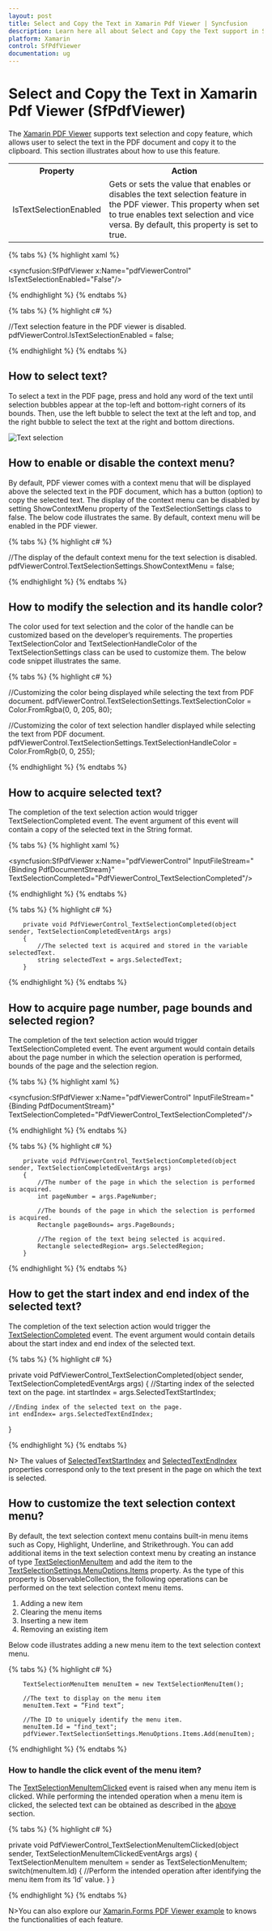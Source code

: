 ```yaml
---
layout: post
title: Select and Copy the Text in Xamarin Pdf Viewer | Syncfusion
description: Learn here all about Select and Copy the Text support in Syncfusion Xamarin Pdf Viewer (SfPdfViewer) control and more.
platform: Xamarin
control: SfPdfViewer
documentation: ug
---
```


# Select and Copy the Text in Xamarin Pdf Viewer (SfPdfViewer)

The [Xamarin PDF Viewer](https://www.syncfusion.com/xamarin-ui-controls/xamarin-pdf-viewer) supports text selection and copy feature, which allows user to select the text in the PDF document and copy it to the clipboard. This section illustrates about how to use this feature.

<table>

<tr>
<th>Property</th>
<th>Action</th>
</tr>

<tr>
<td>IsTextSelectionEnabled</td>
<td>Gets or sets the value that enables or disables the text selection feature in the PDF viewer. This property when set to true enables text selection and vice versa. By default, this property is set to true.</td>
</tr>

</table>

{% tabs %}
{% highlight xaml %}

<syncfusion:SfPdfViewer x:Name="pdfViewerControl" IsTextSelectionEnabled="False"/>

{% endhighlight %}
{% endtabs %}

{% tabs %}
{% highlight c# %}

//Text selection feature in the PDF viewer is disabled.
pdfViewerControl.IsTextSelectionEnabled = false;

{% endhighlight %}
{% endtabs %}

## How to select text?

To select a text in the PDF page, press and hold any word of the text until selection bubbles appear at the top-left and bottom-right corners of its bounds. Then, use the left bubble to select the text at the left and top, and the right bubble to select the text at the right and bottom directions. 

![Text selection](pdfviewer_images/textselection.png)

## How to enable or disable the context menu?

By default, PDF viewer comes with a context menu that will be displayed above the selected text in the PDF document, which has a button (option) to copy the selected text. The display of the context menu can be disabled by setting ShowContextMenu property of the TextSelectionSettings class to false. The below code illustrates the same. By default, context menu will be enabled in the PDF viewer. 

{% tabs %}
{% highlight c# %}

//The display of the default context menu for the text selection is disabled.
pdfViewerControl.TextSelectionSettings.ShowContextMenu = false;

{% endhighlight %}
{% endtabs %}

## How to modify the selection and its handle color?

The color used for text selection and the color of the handle can be customized based on the developer’s requirements. The properties TextSelectionColor and TextSelectionHandleColor of the TextSelectionSettings class can be used to customize them. The below code snippet illustrates the same.

{% tabs %}
{% highlight c# %}

//Customizing the color being displayed while selecting the text from PDF document.
pdfViewerControl.TextSelectionSettings.TextSelectionColor = Color.FromRgba(0, 0, 205, 80);

//Customizing the color of text selection handler displayed while selecting the text from PDF document.
pdfViewerControl.TextSelectionSettings.TextSelectionHandleColor = Color.FromRgb(0, 0, 255);

{% endhighlight %}
{% endtabs %}

## How to acquire selected text?

The completion of the text selection action would trigger TextSelectionCompleted event.  The event argument of this event will contain a copy of the selected text in the String format. 

{% tabs %}
{% highlight xaml %}

<syncfusion:SfPdfViewer x:Name="pdfViewerControl" InputFileStream="{Binding PdfDocumentStream}" TextSelectionCompleted="PdfViewerControl_TextSelectionCompleted"/>

{% endhighlight %}
{% endtabs %}

{% tabs %}
{% highlight c# %}

        private void PdfViewerControl_TextSelectionCompleted(object sender, TextSelectionCompletedEventArgs args)
        {
			//The selected text is acquired and stored in the variable selectedText.
            string selectedText = args.SelectedText;
        }

{% endhighlight %}
{% endtabs %}

## How to acquire page number, page bounds and selected region?

The completion of the text selection action would trigger TextSelectionCompleted event.  The event argument would contain details about the page number in which the selection operation is performed, bounds of the page and the selection region. 

{% tabs %}
{% highlight xaml %}

<syncfusion:SfPdfViewer x:Name="pdfViewerControl" InputFileStream="{Binding PdfDocumentStream}" TextSelectionCompleted="PdfViewerControl_TextSelectionCompleted"/>

{% endhighlight %}
{% endtabs %}

{% tabs %}
{% highlight c# %}

        private void PdfViewerControl_TextSelectionCompleted(object sender, TextSelectionCompletedEventArgs args)
        {
			//The number of the page in which the selection is performed is acquired.
            int pageNumber = args.PageNumber;
			
			//The bounds of the page in which the selection is performed is acquired.
            Rectangle pageBounds= args.PageBounds;
			
			//The region of the text being selected is acquired.
            Rectangle selectedRegion= args.SelectedRegion;
        }

{% endhighlight %}
{% endtabs %}

## How to get the start index and end index of the selected text?

The completion of the text selection action would trigger the [TextSelectionCompleted](https://help.syncfusion.com/cr/xamarin/Syncfusion.SfPdfViewer.XForms.SfPdfViewer.html#Syncfusion_SfPdfViewer_XForms_SfPdfViewer_TextSelectionCompleted) event. The event argument would contain details about the start index and end index of the selected text. 

{% tabs %}
{% highlight c# %}

private void PdfViewerControl_TextSelectionCompleted(object sender, TextSelectionCompletedEventArgs args) 
{
	//Starting index of the selected text on the page. 
	int startIndex = args.SelectedTextStartIndex; 

	//Ending index of the selected text on the page.
	int endIndex= args.SelectedTextEndIndex; 
}

{% endhighlight %}
{% endtabs %}

N> The values of [SelectedTextStartIndex](https://help.syncfusion.com/cr/xamarin/Syncfusion.SfPdfViewer.XForms.TextSelectionCompletedEventArgs.html#Syncfusion_SfPdfViewer_XForms_TextSelectionCompletedEventArgs_SelectedTextStartIndex) and [SelectedTextEndIndex](https://help.syncfusion.com/cr/xamarin/Syncfusion.SfPdfViewer.XForms.TextSelectionCompletedEventArgs.html#Syncfusion_SfPdfViewer_XForms_TextSelectionCompletedEventArgs_SelectedTextEndIndex) properties correspond only to the text present in the page on which the text is selected. 

## How to customize the text selection context menu?

By default, the text selection context menu contains built-in menu items such as Copy, Highlight, Underline, and Strikethrough. You can add additional items in the text selection context menu by creating an instance of type [TextSelectionMenuItem](https://help.syncfusion.com/cr/xamarin/Syncfusion.SfPdfViewer.XForms.TextSelectionMenuItem.html) and add the item to the [TextSelectionSettings.MenuOptions.Items](https://help.syncfusion.com/cr/xamarin/Syncfusion.SfPdfViewer.XForms.TextSelectionMenu.html#Syncfusion_SfPdfViewer_XForms_TextSelectionMenu_Items) property. 
As the type of this property is ObservableCollection, the following operations can be performed on the text selection context menu items. 

1.	Adding a new item
2.	Clearing the menu items
3.	Inserting a new item
4.	Removing an existing item

Below code illustrates adding a new menu item to the text selection context menu.

{% tabs %}
{% highlight c# %}

        TextSelectionMenuItem menuItem = new TextSelectionMenuItem();

		//The text to display on the menu item
		menuItem.Text = “Find text”;

		//The ID to uniquely identify the menu item. 
		menuItem.Id = "find_text";
		pdfViewer.TextSelectionSettings.MenuOptions.Items.Add(menuItem);

{% endhighlight %}
{% endtabs %}

### How to handle the click event of the menu item?

The [TextSelectionMenuItemClicked](https://help.syncfusion.com/cr/xamarin/Syncfusion.SfPdfViewer.XForms.TextSelectionMenu.html#Syncfusion_SfPdfViewer_XForms_TextSelectionMenu_TextSelectionMenuItemClicked) event is raised when any menu item is clicked. While performing the intended operation when a menu item is clicked, the selected text can be obtained as described in the [above](https://help.syncfusion.com/xamarin/pdf-viewer/select-and-copy-text#how-to-acquire-selected-text) section. 

{% tabs %}
{% highlight c# %}

private void PdfViewerControl_TextSelectionMenuItemClicked(object sender, TextSelectionMenuItemClickedEventArgs args) 
{
	TextSelectionMenuItem menuItem = sender as TextSelectionMenuItem;
	switch(menuItem.Id)
	{
		//Perform the intended operation after identifying the menu item from its ‘Id’ value. 
	}
}

{% endhighlight %}
{% endtabs %}

N>You can also explore our [Xamarin.Forms PDF Viewer example](https://github.com/syncfusion/xamarin-demos/tree/master/Forms/PdfViewer) to knows the functionalities of each feature.
